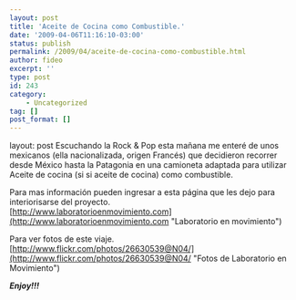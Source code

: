 ```yaml
---
layout: post
title: 'Aceite de Cocina como Combustible.'
date: '2009-04-06T11:16:10-03:00'
status: publish
permalink: /2009/04/aceite-de-cocina-como-combustible.html
author: fideo
excerpt: ''
type: post
id: 243
category:
    - Uncategorized
tag: []
post_format: []
---
```

layout: post
Escuchando la Rock &amp; Pop esta mañana me enteré de unos mexicanos (ella nacionalizada, origen Francés) que decidieron recorrer desde México hasta la Patagonia en una camioneta adaptada para utilizar Aceite de cocina (si si aceite de cocina) como combustible.

Para mas información pueden ingresar a esta página que les dejo para interiorisarse del proyecto.  
[http://www.laboratorioenmovimiento.com](http://www.laboratorioenmovimiento.com "Laboratorio en movimiento")

Para ver fotos de este viaje.  
[http://www.flickr.com/photos/26630539@N04/](http://www.flickr.com/photos/26630539@N04/ "Fotos de Laboratorio en Movimiento")

***Enjoy!!!***